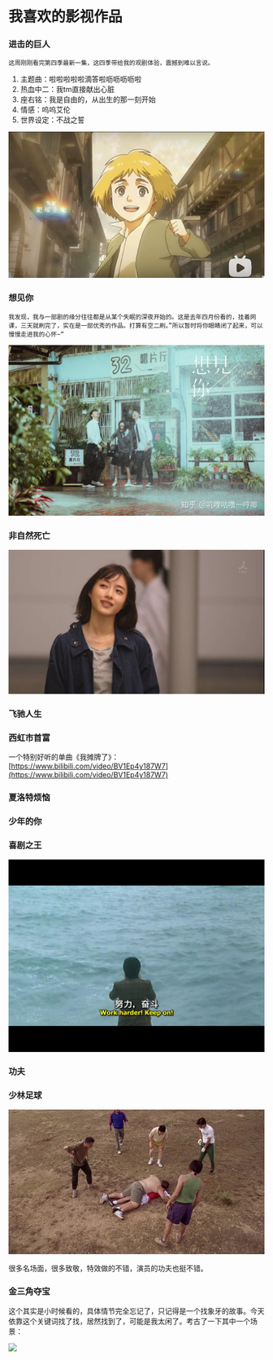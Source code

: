 # 我喜欢的影视作品

### 进击的巨人

    这周刚刚看完第四季最新一集，这四季带给我的观剧体验，震撼到难以言说。

1. 主题曲：啦啦啦啦啦滴答啦呖呖呖呖啦
2. 热血中二：我tm直接献出心脏
3. 座右铭：我是自由的，从出生的那一刻开始
4. 情感：呜呜艾伦
5. 世界设定：不战之誓

![&#x963F;&#x5C14;&#x654F;](../.gitbook/assets/image%20%282%29.png)

### 想见你

    我发现，我与一部剧的缘分往往都是从某个失眠的深夜开始的。这是去年四月份看的，挂着网课，三天就刷完了，实在是一部优秀的作品。打算有空二刷。”所以暂时将你眼睛闭了起来，可以慢慢走进我的心怀~“

![](../.gitbook/assets/想见你.jpg)

### 非自然死亡

![](../.gitbook/assets/v2-0422285c3b4f4563ba755373c492e249_720w.jpg)

### 飞驰人生

### 西虹市首富

一个特别好听的单曲《我摊牌了》：[https://www.bilibili.com/video/BV1Ep4y187W7](https://www.bilibili.com/video/BV1Ep4y187W7)

### 夏洛特烦恼

### 少年的你

### 喜剧之王

![](../.gitbook/assets/p2190843426.jpg)

### 功夫

### 少林足球

![&#x7B11;&#x6B7B;&#x4E86;](../.gitbook/assets/image%20%283%29.png)

很多名场面，很多致敬，特效做的不错，演员的功夫也挺不错。

### 金三角夺宝

这个其实是小时候看的，具体情节完全忘记了，只记得是一个找象牙的故事。今天依靠这个关键词找了找，居然找到了，可能是我太闲了。考古了一下其中一个场景：

![](../.gitbook/assets/20210405_190844-00_00_00-00_00_30.gif)

